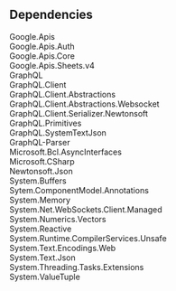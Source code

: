 ## **Dependencies**<br>
Google.Apis<br>
Google.Apis.Auth<br>
Google.Apis.Core<br>
Google.Apis.Sheets.v4<br>
GraphQL<br>
GraphQL.Client<br>
GraphQL.Client.Abstractions<br>
GraphQL.Client.Abstractions.Websocket<br>
GraphQL.Client.Serializer.Newtonsoft<br>
GraphQL.Primitives<br>
GraphQL.SystemTextJson<br>
GraphQL-Parser<br>
Microsoft.Bcl.AsyncInterfaces<br>
Microsoft.CSharp<br>
Newtonsoft.Json<br>
System.Buffers<br>
Sytem.ComponentModel.Annotations<br>
System.Memory<br>
System.Net.WebSockets.Client.Managed<br>
System.Numerics.Vectors<br>
System.Reactive<br>
System.Runtime.CompilerServices.Unsafe<br>
System.Text.Encodings.Web<br>
System.Text.Json<br>
System.Threading.Tasks.Extensions<br>
System.ValueTuple
